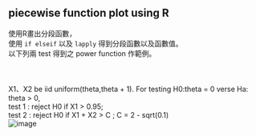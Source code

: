 ## piecewise function plot using R

使用R畫出分段函數，\
使用 ``if elseif`` 以及 ``lapply`` 得到分段函數以及函數值。\
以下列兩 test 得到之 power function 作範例。\
\
\
\
X1、X2 be iid uniform(theta,theta + 1). For testing H0:theta = 0 verse Ha: theta > 0,\
test 1 : reject H0 if X1 > 0.95;\
test 2 : reject H0 if X1 + X2 > C ; C = 2 - sqrt(0.1)\
![image](C:\Users\USER\Desktop\Rpot.png)
